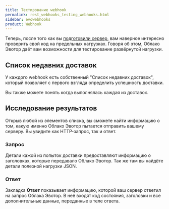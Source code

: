 ```yaml
---
title: Тестирование webhook
permalink: rest_webhooks_testing_webhooks.html
sidebar: evowebhooks
product: Webhook
---
```


Теперь, после того как вы [подготовили сервер](./rest_webhooks_configuring_your_server.html), вам наверное интересно проверить свой код на предельных нагрузках. Говоря об этом, Облако Эвотор даёт вам возможности для тестирование развёрнутой нагрузки.

## Список недавних доставок

У каждого webhook есть собственный "Список недавних доставок", который позволяет с первого взгляда определить успешность доставки.

[](./картиночка.)

Вы также можете понять когда выполнялась каждая из доставок.

## Исследование результатов

Открыв любой из элементов списка, вы сможете найти информацию о том, какую именно Облако Эвотор пытается отправить вашему серверу. Вы увидите как HTTP-запрос, так и ответ.

### Запрос

Детали кажой из попыток доставки предоставляют информацию о заголовках, которые передавало Облако Эвотор. Так же там вы найдёте детали полезной нагрузки JSON.

[](./картиночка.)

### Ответ

Закладка **Ответ** показывает информацию, которой ваш сервер ответил на запрос Облака Эвотор. В неё входят код состояния, заголовки и все дополнительные данные, переданные в теле ответа.

[](./картиночка.)
